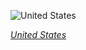 
![United States](https://www.gstatic.com/prettyearth/assets/full/1046.jpg)

*[United States](https://www.google.com/maps/@40.812713,-112.649732,16z/data=!3m1!1e3)*
